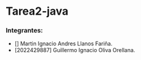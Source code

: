 # Tarea2-java
### Integrantes:
- [] Martin Ignacio Andres Llanos Fariña.
-  [2022429887] Guillermo Ignacio Oliva Orellana.
